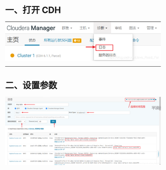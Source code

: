 # 一、打开 CDH
![在这里插入图片描述](../../img/cdh/CDH查询Hive执行过的SQL语句/20200509131044442.png)

---
# 二、设置参数
![在这里插入图片描述](../../img/cdh/CDH查询Hive执行过的SQL语句/2020050913122092.png)